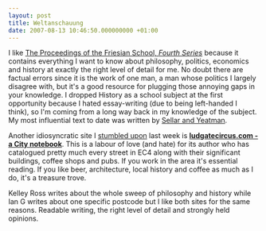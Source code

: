 ```yaml
---
layout: post
title: Weltanschauung
date: 2007-08-13 10:46:50.000000000 +01:00
---
```

I like <a target="_blank" href="http://www.friesian.com/">The Proceedings of the Friesian School, <em>Fourth Series</em></a> because it contains everything I want to know about philosophy, politics, economics and history at exactly the right level of detail for me. No doubt there are factual errors since it is the work of one man, a man whose politics I largely disagree with, but it's a good resource for plugging those annoying gaps in your knowledge. I dropped History as a school subject at the first opportunity because I hated essay-writing (due to being left-handed I think), so I'm coming from a long way back in my knowledge of the subject. My most influential text to date was written by <a target="_blank" href="http://books.google.co.uk/books?id=rBp6AQAACAAJ">Sellar and Yeatman</a>.

Another idiosyncratic site I <a target="_blank" href="http://www.stumbleupon.com/url/www.ludgatecircus.com/">stumbled upon</a> last week is <a rel="nofollow" href="http://www.ludgatecircus.com/"><strong>ludgatecircus.com - a City notebook</strong></a>. This is a labour of love (and hate) for its author who has catalogued pretty much every street in EC4 along with their significant buildings, coffee shops and pubs. If you work in the area it's essential reading. If you like beer, architecture, local history and coffee as much as I do, it's a treasure trove.

Kelley Ross writes about the whole sweep of philosophy and history while Ian G writes about one specific postcode but I like both sites for the same reasons. Readable writing, the right level of detail and strongly held opinions.
